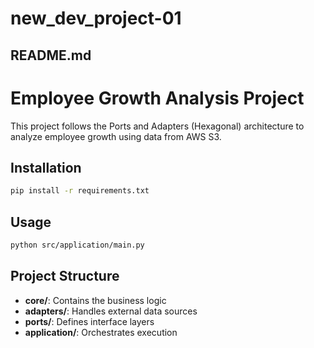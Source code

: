 # new_dev_project-01


## README.md
# Employee Growth Analysis Project

This project follows the Ports and Adapters (Hexagonal) architecture to analyze employee growth using data from AWS S3.

## Installation
```sh
pip install -r requirements.txt
```

## Usage
```sh
python src/application/main.py
```

## Project Structure
- **core/**: Contains the business logic
- **adapters/**: Handles external data sources
- **ports/**: Defines interface layers
- **application/**: Orchestrates execution

